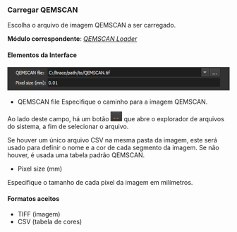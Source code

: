### Carregar QEMSCAN

Escolha o arquivo de imagem QEMSCAN a ser carregado.

**Módulo correspondente**: *[QEMSCAN Loader](./ThinSectionQemscanLoader.md)*

#### Elementos da Interface

![Carregar QEMSCAN](../assets/images/PNMFlowLoadQemscan.png)

- QEMSCAN file
Especifique o caminho para a imagem QEMSCAN.

Ao lado deste campo, há um botão ![Procurar arquivo](../assets/images/PNMFlowFindFile.png) que abre o explorador de arquivos do sistema, a fim de selecionar o arquivo.

Se houver um único arquivo CSV na mesma pasta da imagem, este será usado para definir o nome e a cor de cada segmento da imagem. Se não houver, é usada uma tabela padrão QEMSCAN.

-  Pixel size (mm)

Especifique o tamanho de cada pixel da imagem em milímetros.

#### Formatos aceitos

- TIFF (imagem)
- CSV (tabela de cores)
